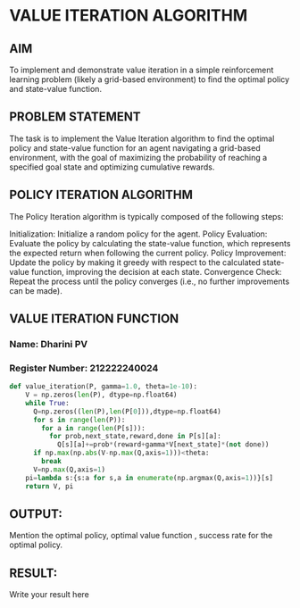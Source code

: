 # VALUE ITERATION ALGORITHM

## AIM
To implement and demonstrate value iteration in a simple reinforcement learning problem (likely a grid-based environment) to find the optimal policy and state-value function.

## PROBLEM STATEMENT
The task is to implement the Value Iteration algorithm to find the optimal policy and state-value function for an agent navigating a grid-based environment, with the goal of maximizing the probability of reaching a specified goal state and optimizing cumulative rewards.

## POLICY ITERATION ALGORITHM

The Policy Iteration algorithm is typically composed of the following steps:

Initialization: Initialize a random policy for the agent.
Policy Evaluation: Evaluate the policy by calculating the state-value function, which represents the expected return when following the current policy.
Policy Improvement: Update the policy by making it greedy with respect to the calculated state-value function, improving the decision at each state.
Convergence Check: Repeat the process until the policy converges (i.e., no further improvements can be made).

## VALUE ITERATION FUNCTION
### Name: Dharini PV
### Register Number: 212222240024
```python
def value_iteration(P, gamma=1.0, theta=1e-10):
    V = np.zeros(len(P), dtype=np.float64)
    while True:
      Q=np.zeros((len(P),len(P[0])),dtype=np.float64)
      for s in range(len(P)):
        for a in range(len(P[s])):
          for prob,next_state,reward,done in P[s][a]:
            Q[s][a]+=prob*(reward+gamma*V[next_state]*(not done))
      if np.max(np.abs(V-np.max(Q,axis=1)))<theta:
        break
      V=np.max(Q,axis=1)
    pi=lambda s:{s:a for s,a in enumerate(np.argmax(Q,axis=1))}[s]
    return V, pi
```
## OUTPUT:
Mention the optimal policy, optimal value function , success rate for the optimal policy.

## RESULT:

Write your result here
